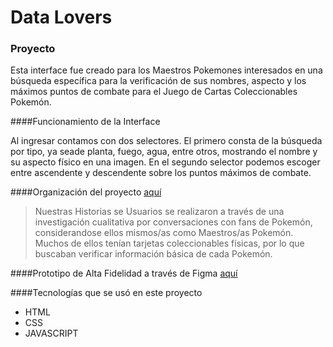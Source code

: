 # Data Lovers

### Proyecto 

Esta interface fue creado para los Maestros Pokemones interesados en una
búsqueda específica para la verificación de sus nombres, aspecto y los máximos puntos de combate para el Juego de Cartas Coleccionables Pokemón. 

####Funcionamiento de la Interface 

Al ingresar contamos con dos selectores. El primero consta de la búsqueda por tipo, ya seade planta, fuego, agua, entre otros, mostrando el nombre y su aspecto físico en una imagen. En el segundo selector podemos escoger entre ascendente y descendente  sobre los puntos máximos 
de combate.

####Organización del proyecto [aquí](https://trello.com/b/0qzSHwZt/data-lovers)

> Nuestras Historias se Usuarios se realizaron a través de una investigación cualitativa por conversaciones con fans de Pokemón, considerandose ellos mismos/as como Maestros/as Pokemón. Muchos de ellos tenían tarjetas coleccionables físicas, por lo que buscaban verificar información básica de cada Pokemón. 

####Prototipo de Alta Fidelidad a través de Figma [aquí](https://www.figma.com/file/D2YS10sS8ohg2j0mkBW14h/Data-lovers---Pokemon?node-id=0-1&t=DuuNfldH7fh5OgAh-0) 

####Tecnologías que se usó en este proyecto 
+ HTML
+ CSS  
+ JAVASCRIPT 

